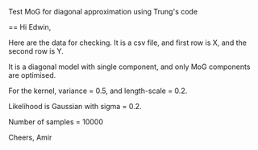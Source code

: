 Test MoG for diagonal approximation using Trung's code


==
Hi Edwin,

Here are the data for checking. It is a csv file, and first row is X, and the second row is Y.

It is a diagonal model with single component, and only MoG components are optimised. 

For the kernel, variance = 0.5, and length-scale = 0.2.

Likelihood is Gaussian with sigma = 0.2.

Number of samples = 10000

Cheers,
Amir


